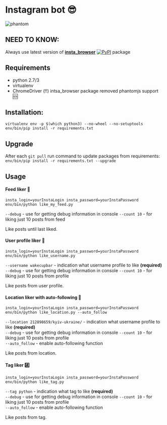 # Instagram bot 😎
![phantom](https://user-images.githubusercontent.com/4619899/27839319-0384f6a2-60f9-11e7-84f8-98b078e58855.gif)

## NEED TO KNOW:
Always use latest version of **[insta_browser](https://github.com/aLkRicha/insta_browser)** [![PyPI](https://img.shields.io/pypi/v/insta_browser.svg)](https://pypi.python.org/pypi/insta_browser) package

## Requirements
* python 2.7/3
* virtualenv
* ChromeDriver (‼️) intsa_browser package removed phantomjs support 🆘

## Installation:
```
virtualenv env -p $(which python3) --no-wheel --no-setuptools
env/bin/pip install -r requirements.txt
```

## Upgrade
After each `git pull` run command to update packages from requirements:   
`env/bin/pip install -r requirements.txt --upgrade`

## Usage
#### Feed liker 📃
```
insta_login=yourInstaLogin insta_password=yourInstaPassword env/bin/python like_my_feed.py
```
`--debug`  - use for getting debug information in console
`--count 10` - for liking just 10 posts from feed  

Like posts until last liked.

#### User profile liker 👶
```
insta_login=yourInstaLogin insta_password=yourInstaPassword env/bin/python like_username.py
```
`--username wakecupbar` - indication what username profile to like **(required)**  
`--debug`  - use for getting debug information in console
`--count 10` - for liking just 10 posts from profile  

Like posts from user profile.

#### Location liker with auto-following  📍
```
insta_login=yourInstaLogin insta_password=yourInstaPassword env/bin/python like_location.py --auto_follow
```
`--location 212898659/kyiv-ukraine/` - indication what username profile to like **(required)**  
`--debug`  - use for getting debug information in console
`--count 10` - for liking just 10 posts from profile  
`--auto_follow` - enable auto-following function  

Like posts from location.

#### Tag liker #️⃣
```
insta_login=yourInstaLogin insta_password=yourInstaPassword env/bin/python like_tag.py
```
`--tag python` - indication what tag to like **(required)**  
`--debug`  - use for getting debug information in console
`--count 10` - for liking just 10 posts from profile  
`--auto_follow` - enable auto-following function  

Like posts from tag.
